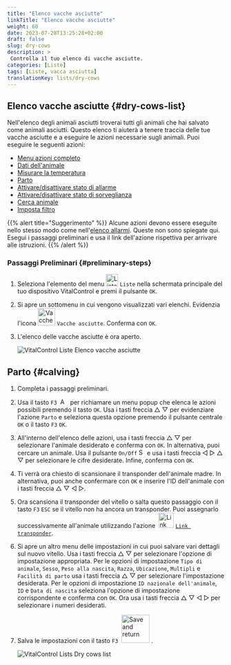 ```yaml
---
title: "Elenco vacche asciutte"
linkTitle: "Elenco vacche asciutte"
weight: 60
date: 2023-07-28T13:25:28+02:00
draft: false
slug: dry-cows
description: >
 Controlla il tuo elenco di vacche asciutte.
categories: [Liste]
tags: [Liste, vacca asciutta]
translationKey: lists/dry-cows
---
```

## Elenco vacche asciutte {#dry-cows-list}

Nell'elenco degli animali asciutti troverai tutti gli animali che hai salvato come animali asciutti. Questo elenco ti aiuterà a tenere traccia delle tue vacche asciutte e a eseguire le azioni necessarie sugli animali. Puoi eseguire le seguenti azioni:

- [Menu azioni completo](../alarm/#full-action-menu)
- [Dati dell'animale](../alarm/#animal-data)
- [Misurare la temperatura](../alarm/#take-temperature)
- [Parto](#calving)
- [Attivare/disattivare stato di allarme](../on-watch/#toggle-alarm-status)
- [Attivare/disattivare stato di sorveglianza](../alarm/#toggle-watch-status)
- [Cerca animale](../alarm/#search-animal)
- [Imposta filtro](../alarm/#set-filter)

{{% alert title="Suggerimento" %}}
Alcune azioni devono essere eseguite nello stesso modo come nell'[elenco allarmi](../alarm). Queste non sono spiegate qui. Esegui i passaggi preliminari e usa il link dell'azione rispettiva per arrivare alle istruzioni.
{{% /alert %}}

### Passaggi Preliminari {#preliminary-steps}

1. Seleziona l'elemento del menu <img src="/icons/main/lists.svg" width="28" align="bottom" alt="Liste" /> `Liste` nella schermata principale del tuo dispositivo VitalControl e premi il pulsante `OK`.

2. Si apre un sottomenu in cui vengono visualizzati vari elenchi. Evidenzia l'icona <img src="/icons/lists/drycows.svg" width="40" align="bottom" alt="Vacche asciutte" /> `Vacche asciutte`. Conferma con `OK`.

3. L'elenco delle vacche asciutte è ora aperto.

   ![VitalControl Liste Elenco vacche asciutte](../images/firststeps5.png "Passaggi Preliminari")

## Parto {#calving}

1. Completa i passaggi preliminari.

2. Usa il tasto `F3` &nbsp;<img src="/icons/footer/open-popup.svg" width="15" align="bottom" alt="Apri popup" />&nbsp; per richiamare un menu popup che elenca le azioni possibili premendo il tasto `OK`. Usa i tasti freccia △ ▽ per evidenziare l'azione `Parto` e seleziona questa opzione premendo il pulsante centrale `OK` o il tasto `F3` `OK`.


3. All'interno dell'elenco delle azioni, usa i tasti freccia △ ▽ per selezionare l'animale desiderato e conferma con `OK`. In alternativa, puoi cercare un animale. Usa il pulsante `On/Off` <img src="/icons/footer/search.svg" width="15" align="bottom" alt="Search" /> e usa i tasti freccia ◁ ▷ △ ▽ per selezionare le cifre desiderate. Infine, conferma con `OK`.

4. Ti verrà ora chiesto di scansionare il transponder dell'animale madre. In alternativa, puoi anche confermare con `OK` e inserire l'ID dell'animale con i tasti freccia △ ▽ ◁ ▷.

5. Ora scansiona il transponder del vitello o salta questo passaggio con il tasto `F3` `ESC` se il vitello non ha ancora un transponder. Puoi assegnarlo successivamente all'animale utilizzando l'azione &nbsp;<img src="/icons/actions/link-transponder.svg" width="35" align="bottom" alt="Link transponder" /> [`Link transponder`](../../actions/link-transponder).

6. Si apre un altro menu delle impostazioni in cui puoi salvare vari dettagli sul nuovo vitello. Usa i tasti freccia △ ▽ per selezionare l'opzione di impostazione appropriata. Per le opzioni di impostazione `Tipo di animale`, `Sesso`, `Peso alla nascita`, `Razza`, `Ubicazione`, `Multipli` e `Facilità di parto` usa i tasti freccia △ ▽ per selezionare l'impostazione desiderata. Per le opzioni di impostazione `ID nazionale dell'animale`, `ID` e `Data di nascita` seleziona l'opzione di impostazione corrispondente e conferma con `OK`. Ora usa i tasti freccia △ ▽ ◁ ▷ per selezionare i numeri desiderati.

7. Salva le impostazioni con il tasto `F3` &nbsp;<img src="/icons/footer/save_exit.svg" width="65" align="bottom" alt="Save and return" />&nbsp;.

   ![VitalControl Lists Dry cows list](../images/calving.png "Calving")
   
